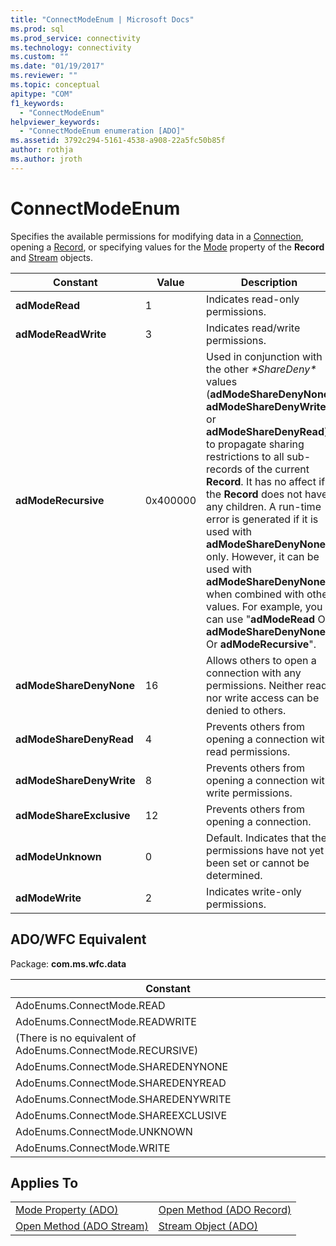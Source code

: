 ```yaml
---
title: "ConnectModeEnum | Microsoft Docs"
ms.prod: sql
ms.prod_service: connectivity
ms.technology: connectivity
ms.custom: ""
ms.date: "01/19/2017"
ms.reviewer: ""
ms.topic: conceptual
apitype: "COM"
f1_keywords: 
  - "ConnectModeEnum"
helpviewer_keywords: 
  - "ConnectModeEnum enumeration [ADO]"
ms.assetid: 3792c294-5161-4538-a908-22a5fc50b85f
author: rothja
ms.author: jroth
---
```

# ConnectModeEnum
Specifies the available permissions for modifying data in a [Connection](../../../ado/reference/ado-api/connection-object-ado.md), opening a [Record](../../../ado/reference/ado-api/record-object-ado.md), or specifying values for the [Mode](../../../ado/reference/ado-api/mode-property-ado.md) property of the **Record** and [Stream](../../../ado/reference/ado-api/stream-object-ado.md) objects.  
  
|Constant|Value|Description|  
|--------------|-----------|-----------------|  
|**adModeRead**|1|Indicates read-only permissions.|  
|**adModeReadWrite**|3|Indicates read/write permissions.|  
|**adModeRecursive**|0x400000|Used in conjunction with the other *\*ShareDeny\** values (**adModeShareDenyNone**, **adModeShareDenyWrite**, or **adModeShareDenyRead**) to propagate sharing restrictions to all sub-records of the current **Record**. It has no affect if the **Record** does not have any children. A run-time error is generated if it is used with **adModeShareDenyNone** only. However, it can be used with **adModeShareDenyNone** when combined with other values. For example, you can use "**adModeRead** Or **adModeShareDenyNone** Or **adModeRecursive**".|  
|**adModeShareDenyNone**|16|Allows others to open a connection with any permissions. Neither read nor write access can be denied to others.|  
|**adModeShareDenyRead**|4|Prevents others from opening a connection with read permissions.|  
|**adModeShareDenyWrite**|8|Prevents others from opening a connection with write permissions.|  
|**adModeShareExclusive**|12|Prevents others from opening a connection.|  
|**adModeUnknown**|0|Default. Indicates that the permissions have not yet been set or cannot be determined.|  
|**adModeWrite**|2|Indicates write-only permissions.|  
  
## ADO/WFC Equivalent  
 Package: **com.ms.wfc.data**  
  
|Constant|  
|--------------|  
|AdoEnums.ConnectMode.READ|  
|AdoEnums.ConnectMode.READWRITE|  
|(There is no equivalent of AdoEnums.ConnectMode.RECURSIVE)|  
|AdoEnums.ConnectMode.SHAREDENYNONE|  
|AdoEnums.ConnectMode.SHAREDENYREAD|  
|AdoEnums.ConnectMode.SHAREDENYWRITE|  
|AdoEnums.ConnectMode.SHAREEXCLUSIVE|  
|AdoEnums.ConnectMode.UNKNOWN|  
|AdoEnums.ConnectMode.WRITE|  
  
## Applies To  
  
|||  
|-|-|  
|[Mode Property (ADO)](../../../ado/reference/ado-api/mode-property-ado.md)|[Open Method (ADO Record)](../../../ado/reference/ado-api/open-method-ado-record.md)|  
|[Open Method (ADO Stream)](../../../ado/reference/ado-api/open-method-ado-stream.md)|[Stream Object (ADO)](../../../ado/reference/ado-api/stream-object-ado.md)|
